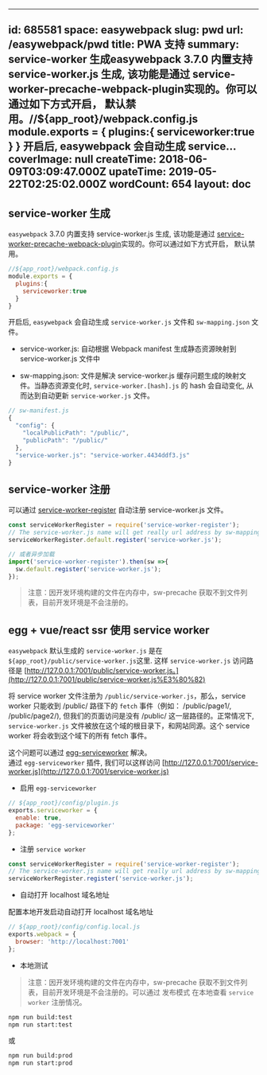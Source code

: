
---
id: 685581
space: easywebpack
slug: pwd
url: /easywebpack/pwd
title: PWA 支持
summary: service-worker 生成easywebpack 3.7.0 内置支持 service-worker.js 生成, 该功能是通过 service-worker-precache-webpack-plugin实现的。你可以通过如下方式开启， 默认禁用。//${app_root}/webpack.config.js module.exports = {   plugins:{     serviceworker:true   } } 开启后, easywebpack 会自动生成 service...
coverImage: null
createTime: 2018-06-09T03:09:47.000Z 
upateTime: 2019-05-22T02:25:02.000Z
wordCount: 654
layout: doc
---

## service-worker 生成

`easywebpack` 3.7.0 内置支持 service-worker.js 生成, 该功能是通过 [service-worker-precache-webpack-plugin](https://github.com/hubcarl/service-worker-precache-webpack-plugin)实现的。你可以通过如下方式开启， 默认禁用。

```javascript
//${app_root}/webpack.config.js
module.exports = {
  plugins:{
    serviceworker:true
  }
}
```

开启后, `easywebpack` 会自动生成 `service-worker.js` 文件和 `sw-mapping.json` 文件。

- service-worker.js: 自动根据 Webpack manifest 生成静态资源映射到 service-worker.js 文件中

- sw-mapping.json: 文件是解决 service-worker.js 缓存问题生成的映射文件。当静态资源变化时, `service-worker.[hash].js` 的 hash 会自动变化, 从而达到自动更新 `service-worker.js` 文件。


```javascript
// sw-manifest.js
{
  "config": {
    "localPublicPath": "/public/",
    "publicPath": "/public/"
  },
  "service-worker.js": "service-worker.4434ddf3.js"
}
```


## service-worker 注册

可以通过 [service-worker-register](https://github.com/hubcarl/service-worker-register) 自动注册 service-worker.js 文件。

```javascript
const serviceWorkerRegister = require('service-worker-register');
// The service-worker.js name will get really url address by sw-mapping.json file
serviceWorkerRegister.default.register('service-worker.js');
```

```javascript
// 或者异步加载
import('service-worker-register').then(sw =>{
  sw.default.register('service-worker.js');
});
```

> 注意：因开发环境构建的文件在内存中，sw-precache 获取不到文件列表，目前开发环境是不会注册的。



## egg + vue/react ssr 使用 service worker

`easywebpack` 默认生成的 `service-worker.js` 是在 `${app_root}/public/service-worker.js`这里. 这样 `service-worker.js` 访问路径是 [http://127.0.0.1:7001/public/service-worker.js。](http://127.0.0.1:7001/public/service-worker.js%E3%80%82)

将 service worker 文件注册为 `/public/service-worker.js`，那么，service worker 只能收到 /public/ 路径下的 `fetch` 事件（例如： /public/page1/, /public/page2/), 但我们的页面访问是没有 /public/ 这一层路径的。正常情况下, `service-worker.js` 文件被放在这个域的根目录下，和网站同源。这个 service worker 将会收到这个域下的所有 fetch 事件。

这个问题可以通过 [egg-serviceworker](https://github.com/hubcarl/egg-serviceworker) 解决。<br />通过 `egg-serviceworker` 插件, 我们可以这样访问 [http://127.0.0.1:7001/service-worker.js](http://127.0.0.1:7001/service-worker.js)

- 启用 `egg-serviceworker`


```javascript
// ${app_root}/config/plugin.js
exports.serviceworker = {
  enable: true,
  package: 'egg-serviceworker'
};
```

- 注册 `service worker`


```javascript
const serviceWorkerRegister = require('service-worker-register');
// The service-worker.js name will get really url address by sw-mapping.json file
serviceWorkerRegister.register('service-worker.js');
```

- 自动打开 localhost 域名地址


配置本地开发启动自动打开 localhost 域名地址

```javascript
// ${app_root}/config/config.local.js
exports.webpack = {
  browser: 'http://localhost:7001'
};
```

- 本地测试


> 注意：因开发环境构建的文件在内存中，sw-precache 获取不到文件列表，目前开发环境是不会注册的。可以通过 发布模式 在本地查看 `service worker` 注册情况。


```bash
npm run build:test
npm run start:test
```

或

```bash
npm run build:prod
npm run start:prod
```


  
